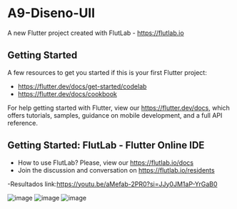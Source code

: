 # A9-Diseno-Ull

A new Flutter project created with FlutLab - https://flutlab.io

## Getting Started

A few resources to get you started if this is your first Flutter project:

- https://flutter.dev/docs/get-started/codelab
- https://flutter.dev/docs/cookbook

For help getting started with Flutter, view our
https://flutter.dev/docs, which offers tutorials,
samples, guidance on mobile development, and a full API reference.

## Getting Started: FlutLab - Flutter Online IDE

- How to use FlutLab? Please, view our https://flutlab.io/docs
- Join the discussion and conversation on https://flutlab.io/residents

-Resultados
link:https://youtu.be/aMefab-2PR0?si=JJy0JM1aP-YrGaB0

![image](https://github.com/manriquezR128/Act9DisenoUI/assets/144724563/af356080-83d9-47b3-bb9d-25c1e2063c8a)
![image](https://github.com/manriquezR128/Act9DisenoUI/assets/144724563/7b5b6926-45d0-4f73-9d1f-88669cf8e0f6)
![image](https://github.com/manriquezR128/Act9DisenoUI/assets/144724563/0123c24f-29e7-40d5-8778-62f9a3afc832)
